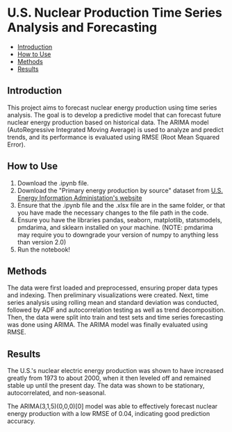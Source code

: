 # U.S. Nuclear Production Time Series Analysis and Forecasting

- [Introduction](#introduction)
- [How to Use](#how-to-use)
- [Methods](#methods)
- [Results ](#results)

## Introduction
This project aims to forecast nuclear energy production using time series analysis. The goal is to develop a predictive model that can forecast future nuclear energy production based on historical data. The ARIMA model (AutoRegressive Integrated Moving Average) is used to analyze and predict trends, and its performance is evaluated using RMSE (Root Mean Squared Error).

## How to Use
1. Download the .ipynb file.
2. Download the "Primary energy production by source" dataset from [U.S. Energy Information Administation's website](https://www.eia.gov/totalenergy/data/annual/index.php)
3. Ensure that the .ipynb file and the .xlsx file are in the same folder, or that you have made the necessary changes to the file path in the code.
4. Ensure you have the libraries pandas, seaborn, matplotlib, statsmodels, pmdarima, and sklearn installed on your machine. (NOTE: pmdarima may require you to downgrade your version of numpy to anything less than version 2.0)
6. Run the notebook!

## Methods
The data were first loaded and preprocessed, ensuring proper data types and indexing. Then preliminary visualizations were created. Next, time series analysis using rolling mean and standard deviation was conducted, followed by ADF and autocorrelation testing as well as trend decomposition. Then, the data were split into train and test sets and time series forecasting was done using ARIMA. The ARIMA model was finally evaluated using RMSE.

## Results

The U.S.'s nuclear electric energy production was shown to have increased greatly from 1973 to about 2000, when it then leveled off and remained stable up until the present day. The data was shown to be stationary, autocorrelated, and non-seasonal. 

The ARIMA(3,1,5)(0,0,0)[0] model was able to effectively forecast nuclear energy production with a low RMSE of 0.04, indicating good prediction accuracy. 
